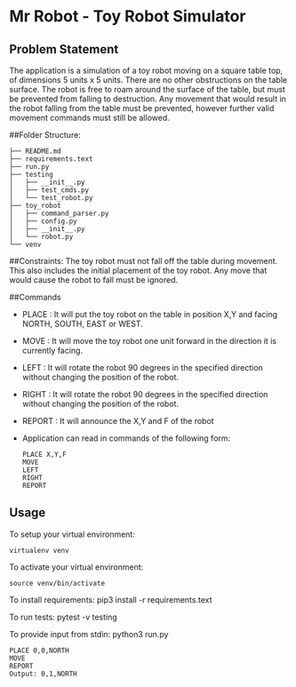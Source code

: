 # Mr Robot - Toy Robot Simulator

## Problem Statement

The application is a simulation of a toy robot moving on a square table top, of dimensions 5 units x 5 units. There are no
other obstructions on the table surface. The robot is free to roam around the surface of the table, but must be prevented
from falling to destruction. Any movement that would result in the robot falling from the table must be prevented,
however further valid movement commands must still be allowed.

##Folder Structure:

    ├── README.md
    ├── requirements.text
    ├── run.py
    ├── testing
    │   ├── __init__.py
    │   ├── test_cmds.py
    │   └── test_robot.py
    ├── toy_robot
    │   ├── command_parser.py
    │   ├── config.py
    │   ├── __init__.py
    │   └── robot.py
    └── venv

##Constraints:
The toy robot must not fall off the table during movement. This also includes the initial placement of the toy robot. Any
move that would cause the robot to fall must be ignored.

##Commands

- PLACE :  It will put the toy robot on the table in position X,Y and facing NORTH, SOUTH, EAST or WEST.

- MOVE : It will move the toy robot one unit forward in the direction it is currently facing.

- LEFT : It will rotate the robot 90 degrees in the specified direction without changing the position of the robot.

- RIGHT : It will rotate the robot 90 degrees in the specified direction without changing the position of the robot.

- REPORT : It will announce the X,Y and F of the robot


- Application can read in commands of the following form:

      PLACE X,Y,F
      MOVE
      LEFT
      RIGHT
      REPORT



## Usage


To setup your virtual environment:

    virtualenv venv

To activate your virtual environment:

    source venv/bin/activate

To install requirements:
    pip3 install -r requirements.text

To run tests:
    pytest -v testing

To provide input from stdin:
    python3 run.py

    PLACE 0,0,NORTH
    MOVE
    REPORT
    Output: 0,1,NORTH

